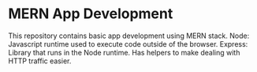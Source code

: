 # MERN App Development
This repository contains basic app development using MERN stack.
Node: Javascript runtime used to execute code outside of the browser.
Express: Library that runs in the Node runtime. Has helpers to make dealing with HTTP traffic easier.
